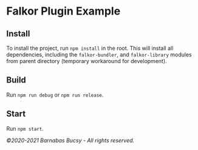 # **Falkor Plugin Example**

## **Install**

To install the project, run `npm install` in the root. This will install all dependencies, including the `falkor-bundler`, and `falkor-library` modules from parent directory (temporary workaround for development).

## **Build**

Run `npm run debug` or `npm run release`.

## **Start**

Run `npm start`.

_©2020-2021 Barnabas Bucsy  - All rights reserved._
